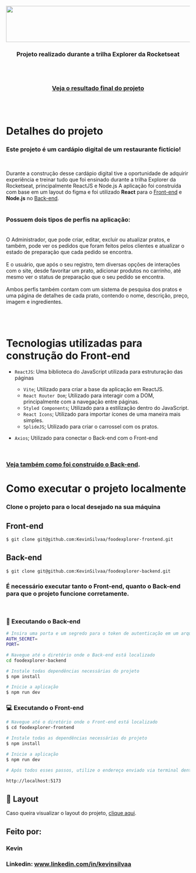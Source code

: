 <p align="center">
  <img width="550" height="99" src="https://user-images.githubusercontent.com/106932234/204160165-1936c0db-539f-4a11-bf5e-1f3d3f789896.png">
</p>

<h3 align="center">Projeto realizado durante a trilha Explorer da Rocketseat</h3> <br><br>

<h3 align="center"><a href="https://foodexplorer-kevinsilvaa.netlify.app">Veja o resultado final do projeto</a></h3><br><br>

# Detalhes do projeto

### Este projeto é um cardápio digital de um restaurante fictício!</h3><br>
  
Durante a construção desse cardápio digital tive a oportunidade de adquirir experiência e treinar tudo que foi ensinado durante a trilha Explorer da Rocketseat, principalmente ReactJS e Node.js
A aplicação foi construída com base em um layout do figma e foi utilizado <strong>React</strong> para o [Front-end](https://github.com/KevinSilvaa/foodexplorer-frontend) e <strong>Node.js</strong> no [Back-end](https://github.com/KevinSilvaa/foodexplorer-backend).<br><br>
### Possuem dois tipos de perfis na aplicação:<br><br>
O Administrador, que pode criar, editar, excluir ou atualizar pratos, e também, pode ver os pedidos que foram feitos pelos clientes e atualizar o estado de preparação que cada pedido se encontra.<br><br>
E o usuário, que após o seu registro, tem diversas opções de interações com o site, desde favoritar um prato, adicionar produtos no carrinho, até mesmo ver o status de preparação que o seu pedido se encontra.<br><br>
Ambos perfis também contam com um sistema de pesquisa dos pratos e uma página de detalhes de cada prato, contendo o nome, descrição, preço, imagem e ingredientes.

<br>
<br>

# Tecnologias utilizadas para construção do Front-end

- `ReactJS`: Uma biblioteca do JavaScript utilizada para estruturação das páginas
    
  - `Vite`; Utilizado para criar a base da aplicação em ReactJS.
  - `React Router Dom`; Utilizado para interagir com a DOM, principalmente com a navegação entre páginas.
  - `Styled Components`; Utilizado para a estilização dentro do JavaScript.
  - `React Icons`; Utilizado para importar ícones de uma maneira mais simples.
  - `SplideJS`; Utilizado para criar o carrossel com os pratos.
  
- `Axios`; Utilizado para conectar o Back-end com o Front-end

&nbsp;
&nbsp;
&nbsp;

### [Veja também como foi construído o Back-end](https://github.com/KevinSilvaa/foodexplorer-backend).

# Como executar o projeto localmente

### Clone o projeto para o local desejado na sua máquina

## Front-end
```bash
$ git clone git@github.com:KevinSilvaa/foodexplorer-frontend.git
```

## Back-end
```bash
$ git clone git@github.com:KevinSilvaa/foodexplorer-backend.git
```

### É necessário executar tanto o Front-end, quanto o Back-end para que o projeto funcione corretamente.

&nbsp;
&nbsp;
&nbsp;

### 🚧 Executando o Back-end
```bash
# Insira uma porta e um segredo para o token de autenticação em um arquivo .env
AUTH_SECRET=
PORT=

# Navegue até o diretório onde o Back-end está localizado
cd foodexplorer-backend

# Instale todas dependências necessárias do projeto
$ npm install

# Inicie a aplicação
$ npm run dev
```

### 💻 Executando o Front-end
```bash
# Navegue até o diretório onde o Front-end está localizado
$ cd foodexplorer-frontend

# Instale todas as dependências necessárias do projeto
$ npm install

# Inicie a aplicação
$ npm run dev

# Após todos esses passos, utilize o endereço enviado via terminal dentro do navegador. O endereço padrão utilizado no projeto foi:

http://localhost:5173
```

## 🔖 Layout

Caso queira visualizar o layout do projeto, [clique aqui](https://www.figma.com/file/uPtB43YFVq8AsAsGz7tjqI/food-explorer-v2-(Community)?node-id=201%3A1532&mode=dev).

## Feito por:

### Kevin
### Linkedin: www.linkedin.com/in/kevinsilvaa
